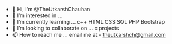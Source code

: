 - 👋 Hi, I’m @TheUtkarshChauhan
- 👀 I’m interested in ...
- 🌱 I’m currently learning ... c++ HTML CSS SQL PHP Bootstrap
- 💞️ I’m looking to collaborate on ... c projects
- 📫 How to reach me ... email me at - theutkarshch@gmail.com

<!---
TheUtkarshChauhan/TheUtkarshChauhan is a ✨ special ✨ repository because its `README.md` (this file) appears on your GitHub profile.
You can click the Preview link to take a look at your changes.
--->

